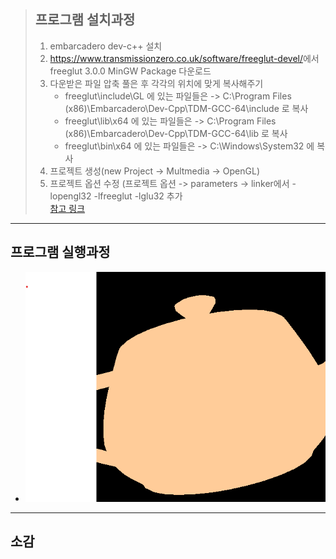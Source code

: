 > ## 프로그램 설치과정
> 1. embarcadero dev-c++ 설치
> 2. <https://www.transmissionzero.co.uk/software/freeglut-devel/>에서 freeglut 3.0.0 MinGW Package 다운로드
> 3. 다운받은 파일 압축 풀은 후 각각의 위치에 맞게 복사해주기
>    * freeglut\include\GL 에 있는 파일들은 -> C:\Program Files (x86)\Embarcadero\Dev-Cpp\TDM-GCC-64\include 로 복사
>    * freeglut\lib\x64 에 있는 파일들은 -> C:\Program Files (x86)\Embarcadero\Dev-Cpp\TDM-GCC-64\lib 로 복사
>    * freeglut\bin\x64 에 있는 파일들은 -> C:\Windows\System32 에 복사
> 4. 프로젝트 생성(new Project -> Multmedia -> OpenGL)
> 5. 프로젝트 옵션 수정 (프로젝트 옵션 -> parameters -> linker에서 -lopengl32 -lfreeglut -lglu32 추가  
> [참고 링크](https://www.youtube.com/watch?v=8Qkpaewj-7Y)
***
## 프로그램 실행과정
  - ![프로그램 작동 사진](https://github.com/ETKorea/Shared-data/blob/main/teapot.png)
***
## 소감

